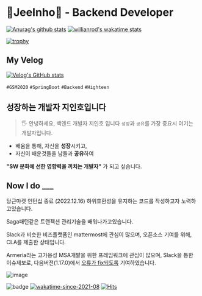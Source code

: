 

# 🍦JeeInho🍦 - Backend Developer
[![Anurag's github stats](https://github-readme-stats.vercel.app/api?username=key-del-jeeinho&show_icons=true&theme=vuefy)](https://github.com/key-del-jeeinho/github-readme-stats)
[![willianrod's wakatime stats](https://github-readme-stats.vercel.app/api/wakatime?username=ihoo&langs_count=5)](https://github.com/anuraghazra/github-readme-stats)

[![trophy](https://github-profile-trophy.vercel.app/?username=key-del-jeeinho&no-frame=true&row=1&column=6&no-bg=true)](https://github.com/key-del-jeeinho/)
## My Velog
[![Velog's GitHub stats](https://velog-readme-stats.vercel.app/api?name=xylopeofficial)](https://velog.io/@xylopeofficial)

`#GSM2020` `#SpringBoot` `#Backend` `#Highteen`

## 성장하는 개발자 지인호입니다
> 🖐 안녕하세요, 백엔드 개발자 지인호 입니다
`성장`과 `공유`를 가장 중요시 여기는 개발자입니다.

- 배움을 통해, 자신을 **성장**시키고,
- 자신이 배운것들을 남들과 **공유**하여

**"SW 문화에 선한 영향력을 끼치는 개발자"** 가 되고 싶습니다.

## Now I do ___
당근마켓 인턴십 종료 (2022.12.16)
하위호환성을 유지하는 코드를 작성하고자 노력하고있습니다. 

Saga패턴같은 트랜젝션 관리기술을 배워나가고있습니다.

Slack과 비슷한 비즈플랫폼인 mattermost에 관심이 많으며, 오픈소스 기여를 위해, CLA를 제출한 상태입니다.

Armeria라는 고가용성 MSA개발을 위한 프레임워크에 관심이 많으며, Slack을 통한 이슈제보로, 다음버전(1.17.0)에서 [오류가 fix되도록](https://github.com/line/armeria/pull/4293) 기여하였습니다.

![image](https://user-images.githubusercontent.com/77221262/174198027-a61a3a7b-e179-4dd7-8746-c05e893997ec.png)


![badge](https://img.shields.io/badge/github-GIVEME--STAR-red)
[![wakatime-since-2021-08](https://wakatime.com/badge/user/9ac46ecd-614f-4eb7-be89-6776962877a4.svg)](https://wakatime.com/@9ac46ecd-614f-4eb7-be89-6776962877a4)
[![Hits](https://hits.seeyoufarm.com/api/count/incr/badge.svg?url=https%3A%2F%2Fgithub.com%2FDavidHabot&count_bg=%234FC83D&title_bg=%23555555&icon=&icon_color=%23E7E7E7&title=hits&edge_flat=false)](https://hits.seeyoufarm.com)
